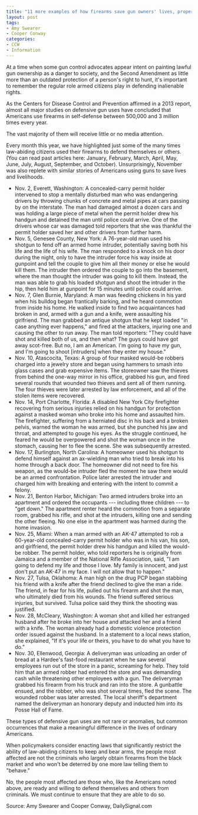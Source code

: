 ```yaml
---
title: "11 more examples of how firearms save gun owners' lives, property"
layout: post
tags:
- Amy Swearer
- Cooper Conway
categories:
- CCW
- Information
---
```


At a time when some gun control advocates appear intent on painting lawful gun ownership as a danger to society, and the Second Amendment as little more than an outdated protection of a person's right to hunt, it's important to remember the regular role armed citizens play in defending inalienable rights.

As the Centers for Disease Control and Prevention affirmed in a 2013 report, almost all major studies on defensive gun uses have concluded that Americans use firearms in self-defense between 500,000 and 3 million times every year.

The vast majority of them will receive little or no media attention.

Every month this year, we have highlighted just some of the many times law-abiding citizens used their firearms to defend themselves or others. (You can read past articles here: January, February, March, April, May, June, July, August, September, and October). Unsurprisingly, November was also replete with similar stories of Americans using guns to save lives and livelihoods.

- Nov. 2, Everett, Washington: A concealed-carry permit holder intervened to stop a mentally disturbed man who was endangering drivers by throwing chunks of concrete and metal pipes at cars passing by on the interstate. The man had damaged almost a dozen cars and was holding a large piece of metal when the permit holder drew his handgun and detained the man until police could arrive. One of the drivers whose car was damaged told reporters that she was thankful the permit holder saved her and other drivers from further harm.
- Nov. 5, Genesee County, New York: A 76-year-old man used his shotgun to fend off an armed home intruder, potentially saving both his life and the life of his wife. The man responded to a knock on his door during the night, only to have the intruder force his way inside at gunpoint and tell the couple to give him all their money or else he would kill them. The intruder then ordered the couple to go into the basement, where the man thought the intruder was going to kill them. Instead, the man was able to grab his loaded shotgun and shoot the intruder in the hip, then held him at gunpoint for 15 minutes until police could arrive.
- Nov. 7, Glen Burnie, Maryland: A man was feeding chickens in his yard when his bulldog began frantically barking, and he heard commotion from inside his home. He walked inside to find two acquaintances had broken in and, armed with a gun and a knife, were assaulting his girlfriend. The man grabbed an antique shotgun that he kept loaded "in case anything ever happens," and fired at the attackers, injuring one and causing the other to run away. The man told reporters: "They could have shot and killed both of us, and then what? The guys could have got away scot-free. But no, I am an American. I'm going to have my gun, and I'm going to shoot \[intruders\] when they enter my house."
- Nov. 10, Atascocita, Texas: A group of four masked would-be robbers charged into a jewelry store and began using hammers to smash into glass cases and grab expensive items. The storeowner saw the thieves from behind the one-way mirror in his office, grabbed his gun, and fired several rounds that wounded two thieves and sent all of them running. The four thieves were later arrested by law enforcement, and all of the stolen items were recovered.
- Nov. 14, Port Charlotte, Florida: A disabled New York City firefighter recovering from serious injuries relied on his handgun for protection against a masked woman who broke into his home and assaulted him. The firefighter, suffering from a herniated disc in his back and a broken pelvis, warned the woman he was armed, but she punched his jaw and throat, and attempted to gouge his eyes. As the struggle continued, he feared he would be overpowered and shot the woman once in the stomach, causing her to flee the scene. She was subsequently arrested.
- Nov. 17, Burlington, North Carolina: A homeowner used his shotgun to defend himself against an ax-wielding man who tried to break into his home through a back door. The homeowner did not need to fire his weapon, as the would-be intruder fled the moment he saw there would be an armed confrontation. Police later arrested the intruder and charged him with breaking and entering with the intent to commit a felony.
- Nov. 21, Benton Harbor, Michigan: Two armed intruders broke into an apartment and ordered the occupants --- including three children --- to "get down." The apartment renter heard the commotion from a separate room, grabbed his rifle, and shot at the intruders, killing one and sending the other fleeing. No one else in the apartment was harmed during the home invasion.
- Nov. 25, Miami: When a man armed with an AK-47 attempted to rob a 60-year-old concealed-carry permit holder who was in his van, his son, and girlfriend, the permit holder drew his handgun and killed the would-be robber. The permit holder, who told reporters he is originally from Jamaica and a member of the National Rifle Association, said, "I am going to defend my life and those I love. My family is innocent, and just don't put an AK-47 in my face. I will not allow that to happen."
- Nov. 27, Tulsa, Oklahoma: A man high on the drug PCP began stabbing his friend with a knife after the friend declined to give the man a ride. The friend, in fear for his life, pulled out his firearm and shot the man, who ultimately died from his wounds. The friend suffered serious injuries, but survived. Tulsa police said they think the shooting was justified.
- Nov. 28, McCleary, Washington: A woman shot and killed her estranged husband after he broke into her house and attacked her and a friend with a knife. The woman already had a domestic violence protection order issued against the husband. In a statement to a local news station, she explained, "If it's your life or theirs, you have to do what you have to do."
- Nov. 30, Ellenwood, Georgia: A deliveryman was unloading an order of bread at a Hardee's fast-food restaurant when he saw several employees run out of the store in a panic, screaming for help. They told him that an armed robber had entered the store and was demanding cash while threatening other employees with a gun. The deliveryman grabbed his firearm from his truck and ran into the store. A gunbattle ensued, and the robber, who was shot several times, fled the scene. The wounded robber was later arrested. The local sheriff's department named the deliveryman an honorary deputy and inducted him into its Posse Hall of Fame.

These types of defensive gun uses are not rare or anomalies, but common occurrences that make a meaningful difference in the lives of ordinary Americans.

When policymakers consider enacting laws that significantly restrict the ability of law-abiding citizens to keep and bear arms, the people most affected are not the criminals who largely obtain firearms from the black market and who won't be deterred by one more law telling them to "behave."

No, the people most affected are those who, like the Americans noted above, are ready and willing to defend themselves and others from criminals. We must continue to ensure that they are able to do so.

Source: Amy Swearer and Cooper Conway, DailySignal.com
